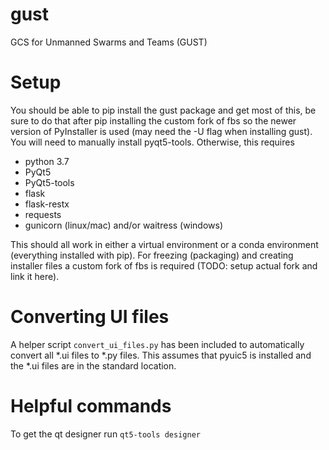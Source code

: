 # gust
GCS for Unmanned Swarms and Teams (GUST)

# Setup
You should be able to pip install the gust package and get most of this, be sure to do that after pip installing the custom fork of fbs so the newer version of PyInstaller is used (may need the -U flag when installing gust). You will need to manually install pyqt5-tools. Otherwise, this requires

- python 3.7
- PyQt5
- PyQt5-tools
- flask
- flask-restx
- requests
- gunicorn (linux/mac) and/or waitress (windows)

 This should all work in either a virtual environment or a conda environment (everything installed with pip). For freezing (packaging) and creating installer files a custom fork of fbs is required (TODO: setup actual fork and link it here).

# Converting UI files
A helper script `convert_ui_files.py` has been included to automatically convert all \*.ui files to \*.py files. This assumes that pyuic5 is installed and the \*.ui files are in the standard location.

# Helpful commands
To get the qt designer run `qt5-tools designer`
